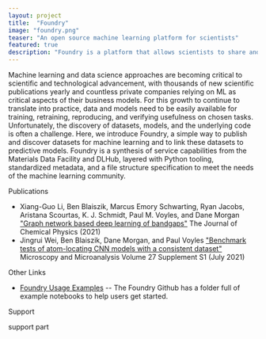 ```yaml
---
layout: project
title:  "Foundry"
image: "foundry.png"
teaser: "An open source machine learning platform for scientists"
featured: true
description: "Foundry is a platform that allows scientists to share and access datasets and ML models while setting industry benchmarks"
---
```


Machine learning and data science approaches are becoming critical to scientific and technological advancement, with thousands of new scientific publications yearly and countless private companies relying on ML as critical aspects of their business models. For this growth to continue to translate into practice, data and models need to be easily available for training, retraining, reproducing, and verifying usefulness on chosen tasks. Unfortunately, the discovery of datasets, models, and the underlying code is often a challenge.  Here, we introduce Foundry, a simple way to publish and discover datasets for machine learning and to link these datasets to predictive models. Foundry is a synthesis of service capabilities from the Materials Data Facility and DLHub, layered with Python tooling, standardized metadata, and a file structure specification to meet the needs of the machine learning community.

Publications

-  Xiang-Guo Li, Ben Blaiszik, Marcus Emory Schwarting, Ryan Jacobs,  Aristana Scourtas, K. J. Schmidt,  Paul M. Voyles, and  Dane Morgan ["Graph network based deep learning of bandgaps"](https://aip.scitation.org/doi/10.1063/5.0066009) The Journal of Chemical Physics (2021)
-  Jingrui Wei, Ben Blaiszik, Dane Morgan, and Paul Voyles ["Benchmark tests of atom-locating CNN models with a consistent dataset"](https://www.cambridge.org/core/journals/microscopy-and-microanalysis/article/benchmark-tests-of-atomlocating-cnn-models-with-a-consistent-dataset/820A111B3BDEB7FB56D85F8D40DEB2BA) Microscopy and Microanalysis Volume 27 Supplement S1 (July 2021)


Other Links

- [Foundry Usage Examples](https://github.com/MLMI2-CSSI/foundry/tree/main/examples) -- The Foundry Github has a folder full of example notebooks to help users get started.

Support

support part
